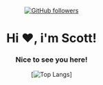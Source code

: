 <div align="center">
  
[![GitHub followers](https://img.shields.io/github/followers/xshequ?logo=github&style=for-the-badge&logoColor=white)](https://github.com/xshequ)

<h1>Hi ❤️, i'm Scott!</h1>
<h3>Nice to see you here!</h3>
  
<div align="center">
  
[![Top Langs](https://github-readme-stats.vercel.app/api/top-langs/?username=xshequ&&langs_count=3&bg_color=10,590000,0d0d0d&text_color=FFFFFF&icon_color=FFFFFF&title_color=FFFFFF&count_private=false)]
  
</div>
